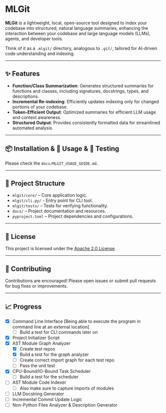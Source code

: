 
# MLGit

**MLGit** is a lightweight, local, open-source tool designed to index your codebase into structured, natural language summaries, enhancing the interaction between your codebase and large language models (LLMs), agents, and developer tools.

Think of it as a `.mlgit/` directory, analogous to `.git/`, tailored for AI-driven code understanding and indexing.

---

## ✨ Features

- **Function/Class Summarization**: Generates structured summaries for functions and classes, including signatures, docstrings, types, and descriptions.
- **Incremental Re-indexing**: Efficiently updates indexing only for changed portions of your codebase.
- **Token-Efficient Output**: Optimized summaries for efficient LLM usage and context awareness.
- **Structured Output**: Provides consistently formatted data for streamlined automated analysis.

---

## 📦 Installation & 🚀 Usage & 🧪 Testing

Please check the `docs/MLGIT_USAGE_GUIDE.md`.

---

## 📁 Project Structure

- `mlgit/core/` – Core application logic.
- `mlgit/cli.py/` - Entry point for CLI tool.
- `mlgit/tests/` – Tests for verifying functionality.
- `docs/` – Project documentation and resources.
- `pyproject.toml` – Project dependencies and configurations.

---

## 📄 License

This project is licensed under the [Apache 2.0 License](LICENSE).

---

## 🤝 Contributing

Contributions are encouraged! Please open issues or submit pull requests for bug fixes or improvements.

---

## 📈 Progress

- [x]  Command Line Interface [Being able to execute the program in command line at an external location]
    - [ ]  Build a test for CLI commands later on
- [x]  Project Initializer Script
- [x]  AST Module Graph Analyzer
    - [x]  Create test repos
    - [x]  Build a test for the graph analyzer
    - [ ]  Create correct import graph for each test repo
    - [ ]  Pass the unit test
- [x]  CPU-Bound/IO-Bound Task Scheduler
    - [ ]  Build a test for the scheduler
- [ ]  AST Module Code Indexer
    - [ ]  Also make sure to capture imports of modules
- [ ]  LLM Docstring Generator
- [ ]  Incremental Commit Update Logic
- [ ]  Non-Python Files Analyzer & Description Generator

